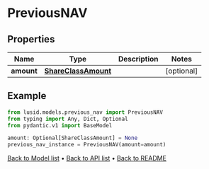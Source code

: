 # PreviousNAV

## Properties
Name | Type | Description | Notes
------------ | ------------- | ------------- | -------------
**amount** | [**ShareClassAmount**](ShareClassAmount.md) |  | [optional] 
## Example

```python
from lusid.models.previous_nav import PreviousNAV
from typing import Any, Dict, Optional
from pydantic.v1 import BaseModel

amount: Optional[ShareClassAmount] = None
previous_nav_instance = PreviousNAV(amount=amount)

```

[Back to Model list](../README.md#documentation-for-models) &#8226; [Back to API list](../README.md#documentation-for-api-endpoints) &#8226; [Back to README](../README.md)

